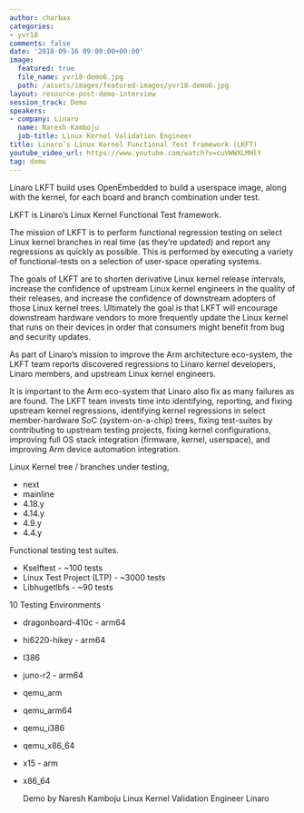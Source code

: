 ```yaml
---
author: charbax
categories:
- yvr18
comments: false
date: '2018-09-16 09:00:00+00:00'
image:
  featured: true
  file_name: yvr18-demo6.jpg
  path: /assets/images/featured-images/yvr18-demo6.jpg
layout: resource-post-demo-interview
session_track: Demo
speakers:
- company: Linaro
  name: Naresh Kamboju
  job-title: Linux Kernel Validation Engineer
title: Linaro’s Linux Kernel Functional Test framework (LKFT)
youtube_video_url: https://www.youtube.com/watch?v=cuVWWXLMHlY
tag: demo
---
```

Linaro LKFT build uses OpenEmbedded to build a userspace image, along with the kernel, for each board and branch combination under test.

LKFT is Linaro’s Linux Kernel Functional Test framework.

The mission of LKFT is to perform functional regression testing on select Linux kernel branches in real time (as they’re updated) and report any regressions as quickly as possible. This is performed by executing a variety of functional-tests on a selection of user-space operating systems.

The goals of LKFT are to shorten derivative Linux kernel release intervals, increase the confidence of upstream Linux kernel engineers in the quality of their releases, and increase the confidence of downstream adopters of those Linux kernel trees. Ultimately the goal is that LKFT will encourage downstream hardware vendors to more frequently update the Linux kernel that runs on their devices in order that consumers might benefit from bug and security updates.

As part of Linaro’s mission to improve the Arm architecture eco-system, the LKFT team reports discovered regressions to Linaro kernel developers, Linaro members, and upstream Linux kernel engineers.

It is important to the Arm eco-system that Linaro also fix as many failures as are found. The LKFT team invests time into identifying, reporting, and fixing upstream kernel regressions, identifying kernel regressions in select member-hardware SoC (system-on-a-chip) trees, fixing test-suites by contributing to upstream testing projects, fixing kernel configurations, improving full OS stack integration (firmware, kernel, userspace), and improving Arm device automation integration.

Linux Kernel tree / branches under testing,
- next
- mainline
- 4.18.y
- 4.14.y
- 4.9.y
- 4.4.y

Functional testing test suites.
- Kselftest - ~100 tests
- Linux Test Project (LTP) - ~3000 tests
- Libhugetlbfs - ~90 tests

10 Testing Environments
- dragonboard-410c - arm64
- hi6220-hikey - arm64
- I386
- juno-r2 - arm64
- qemu_arm
- qemu_arm64
- qemu_i386
- qemu_x86_64
- x15 - arm
- x86_64

    Demo by
    Naresh Kamboju
    Linux Kernel Validation Engineer
    Linaro
